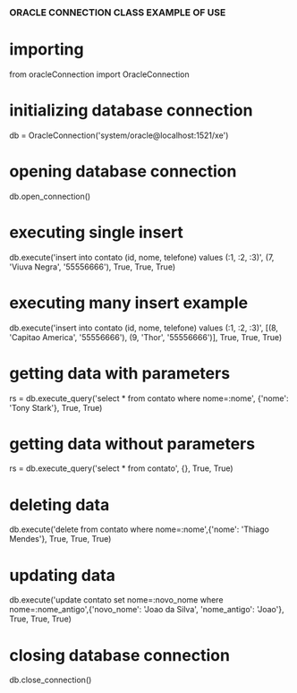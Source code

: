 ### ORACLE CONNECTION CLASS EXAMPLE OF USE ###

# importing
from oracleConnection import OracleConnection

# initializing database connection
db = OracleConnection('system/oracle@localhost:1521/xe')

# opening database connection
db.open_connection()

# executing single insert
db.execute('insert into contato (id, nome, telefone)  values (:1, :2, :3)', (7, 'Viuva Negra', '55556666'), True, True, True)

# executing many insert example
db.execute('insert into contato (id, nome, telefone)  values (:1, :2, :3)', [(8, 'Capitao America', '55556666'), (9, 'Thor', '55556666')], True, True, True)

# getting data with parameters
rs = db.execute_query('select * from contato where nome=:nome', {'nome': 'Tony Stark'}, True, True)

# getting data without parameters
rs = db.execute_query('select * from contato', {}, True, True)

# deleting data
db.execute('delete from contato where nome=:nome',{'nome': 'Thiago Mendes'}, True, True, True)

# updating data
db.execute('update contato set nome=:novo_nome where nome=:nome_antigo',{'novo_nome': 'Joao da Silva', 'nome_antigo': 'Joao'}, True, True, True)

# closing database connection
db.close_connection()